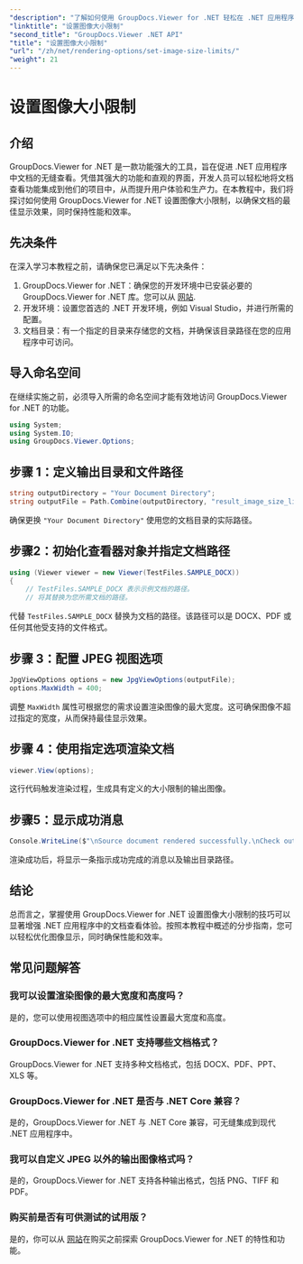 ```yaml
---
"description": "了解如何使用 GroupDocs.Viewer for .NET 轻松在 .NET 应用程序中设置图像大小限制，从而增强文档查看体验。"
"linktitle": "设置图像大小限制"
"second_title": "GroupDocs.Viewer .NET API"
"title": "设置图像大小限制"
"url": "/zh/net/rendering-options/set-image-size-limits/"
"weight": 21
---
```


# 设置图像大小限制

## 介绍
GroupDocs.Viewer for .NET 是一款功能强大的工具，旨在促进 .NET 应用程序中文档的无缝查看。凭借其强大的功能和直观的界面，开发人员可以轻松地将文档查看功能集成到他们的项目中，从而提升用户体验和生产力。在本教程中，我们将探讨如何使用 GroupDocs.Viewer for .NET 设置图像大小限制，以确保文档的最佳显示效果，同时保持性能和效率。
## 先决条件
在深入学习本教程之前，请确保您已满足以下先决条件：
1. GroupDocs.Viewer for .NET：确保您的开发环境中已安装必要的 GroupDocs.Viewer for .NET 库。您可以从 [网站](https://releases。groupdocs.com/viewer/net/).
2. 开发环境：设置您首选的 .NET 开发环境，例如 Visual Studio，并进行所需的配置。
3. 文档目录：有一个指定的目录来存储您的文档，并确保该目录路径在您的应用程序中可访问。

## 导入命名空间
在继续实施之前，必须导入所需的命名空间才能有效地访问 GroupDocs.Viewer for .NET 的功能。
```csharp
using System;
using System.IO;
using GroupDocs.Viewer.Options;
```
## 步骤 1：定义输出目录和文件路径
```csharp
string outputDirectory = "Your Document Directory";
string outputFile = Path.Combine(outputDirectory, "result_image_size_limit.jpg");
```
确保更换 `"Your Document Directory"` 使用您的文档目录的实际路径。
## 步骤2：初始化查看器对象并指定文档路径
```csharp
using (Viewer viewer = new Viewer(TestFiles.SAMPLE_DOCX))
{
    // TestFiles.SAMPLE_DOCX 表示示例文档的路径。
    // 将其替换为您所需文档的路径。
```
代替 `TestFiles.SAMPLE_DOCX` 替换为文档的路径。该路径可以是 DOCX、PDF 或任何其他受支持的文件格式。
## 步骤 3：配置 JPEG 视图选项
```csharp
JpgViewOptions options = new JpgViewOptions(outputFile);
options.MaxWidth = 400;
```
调整 `MaxWidth` 属性可根据您的需求设置渲染图像的最大宽度。这可确保图像不超过指定的宽度，从而保持最佳显示效果。
## 步骤 4：使用指定选项渲染文档
```csharp
viewer.View(options);
```
这行代码触发渲染过程，生成具有定义的大小限制的输出图像。
## 步骤5：显示成功消息
```csharp
Console.WriteLine($"\nSource document rendered successfully.\nCheck output in {outputDirectory}.");
```
渲染成功后，将显示一条指示成功完成的消息以及输出目录路径。

## 结论
总而言之，掌握使用 GroupDocs.Viewer for .NET 设置图像大小限制的技巧可以显著增强 .NET 应用程序中的文档查看体验。按照本教程中概述的分步指南，您可以轻松优化图像显示，同时确保性能和效率。
## 常见问题解答
### 我可以设置渲染图像的最大宽度和高度吗？
是的，您可以使用视图选项中的相应属性设置最大宽度和高度。
### GroupDocs.Viewer for .NET 支持哪些文档格式？
GroupDocs.Viewer for .NET 支持多种文档格式，包括 DOCX、PDF、PPT、XLS 等。
### GroupDocs.Viewer for .NET 是否与 .NET Core 兼容？
是的，GroupDocs.Viewer for .NET 与 .NET Core 兼容，可无缝集成到现代 .NET 应用程序中。
### 我可以自定义 JPEG 以外的输出图像格式吗？
是的，GroupDocs.Viewer for .NET 支持各种输出格式，包括 PNG、TIFF 和 PDF。
### 购买前是否有可供测试的试用版？
是的，你可以从 [网站](https://releases.groupdocs.com/viewer/net/)在购买之前探索 GroupDocs.Viewer for .NET 的特性和功能。